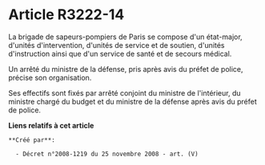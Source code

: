 # Article R3222-14

La brigade de sapeurs-pompiers de Paris se compose d'un état-major, d'unités d'intervention, d'unités de service et de
soutien, d'unités d'instruction ainsi que d'un service de santé et de secours médical.

Un arrêté du ministre de la défense, pris après avis du préfet de police, précise son organisation.

Ses effectifs sont fixés par arrêté conjoint du ministre de l'intérieur, du ministre chargé du budget et du ministre de la
défense après avis du préfet de police.

**Liens relatifs à cet article**

	**Créé par**:

	  - Décret n°2008-1219 du 25 novembre 2008 - art. (V)

